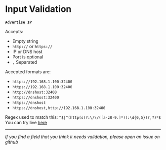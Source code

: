 # Input Validation

**`Advertise IP`**

Accepts:

- Empty string
- `http://` or `https://`
- IP or DNS host
- Port is optional
- `,` Separated

Accepted formats are:

- `https://192.168.1.100:32400`
- `https://192.168.1.100:32400`
- `http://dnshost:32400`
- `https://dnshost:32400`
- `https://dnshost`
- `https://dnshost,http://192.168.1.100:32400`

Regex used to match this: `^$|^(http(s)?:\/\/([a-z0-9.]*)(:\d{0,5})?,?)*$`
You can try live [here](https://regex101.com/r/iC2WYp/1)

---

_If you find a field that you think it needs validation, please open an issue on github_
